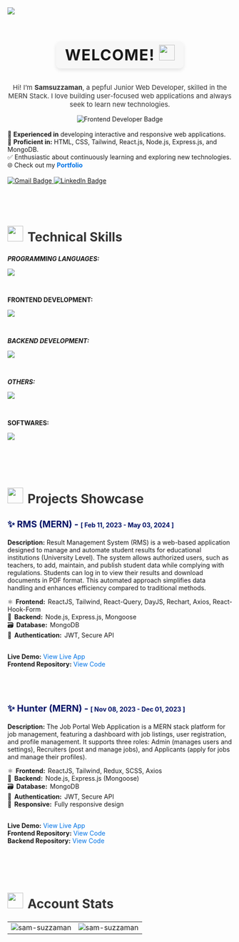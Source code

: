 <img src="https://media.licdn.com/dms/image/D4D16AQFW2ud9oeQFsw/profile-displaybackgroundimage-shrink_350_1400/0/1714556420576?e=1721260800&v=beta&t=iFHz2bU1EsNG_HV6H7lt1ecE-nkHi8NTUu5bMhSN-mE" />

<!-- ======================01.Hero start =====================-->
<div align="center" style="padding-top: 20px;">
  <h2 style="font-size: 34px; font-weight: bold; letter-spacing: 1.5px;">
    <span style="background-color: #f7f7f7; padding: 10px 20px; border-radius: 10px; box-shadow: 0px 4px 8px rgba(0,0,0,0.1);">
      WELCOME! <img src="https://img.icons8.com/doodle/48/000000/handshake.png" width="35">
    </span>
  </h2>
</div>
<div align="center"> <p style="font-size: 15px; color: #333; max-width: 600px; padding-top: 15px;">
    Hi! I’m <strong>Samsuzzaman</strong>, a pepful Junior Web Developer, skilled in the MERN Stack. I love building user-focused web applications and always seek to learn new technologies.
  </p></div>
  
<div align="center">
  <img align="center" src="https://img.shields.io/badge/Frontend_Web_Developer-%231e90ff.svg?style=for-the-badge&logo=developer" alt="Frontend Developer Badge" /> 
</div>
<br>

<div align="left">
  <span style="padding: 10px 0;">
  🧰 <strong>Experienced in</strong> developing interactive and responsive web applications.
  </span> 
  <br>
  <span>
  🚀 <strong>Proficient in:</strong> HTML, CSS, Tailwind, React.js, Node.js, Express.js, and MongoDB.
  </span>
  <br>
  <span>
  ✅ Enthusiastic about continuously learning and exploring new technologies.
  </span>
  <br>
  <span>
  🌐 Check out my <a href="https://sam-suzzaman.github.io/me/" target="_blank" style="color: #0073e6; text-decoration: none;"><strong>Portfolio</strong></a>
  </span>
</div>
<br>
<div align="left">
  <!-- Gmail Badge -->
  <a href="mailto:00samsuzzaman@gmail.com" target="_blank">
    <img src="https://img.shields.io/badge/Email%20Me-D14836?style=for-the-badge&logo=gmail&logoColor=white" alt="Gmail Badge" />
  </a>

  <!-- LinkedIn Badge -->
  <a href="www.linkedin.com/in/md-samsuzzaman-72a937203" target="_blank">
    <img src="https://img.shields.io/badge/Connect_on_LinkedIn-%230077B5.svg?style=for-the-badge&logo=linkedin&logoColor=white" alt="LinkedIn Badge" />
  </a>
</div>
<!-- ======================01. Hero end =====================-->
<br>
<br>

<!-- ======================02.My Skills start =====================-->
<div align="left" style="padding-top: 20px;">
<h2 align="left" style="font-size: 28px; font-weight:bold; color: #333; max-width: 600px;"><img src = "https://c.tenor.com/KvRIHOyJN-sAAAAj/gears-spinning.gif" width = 35 style="margin-right: 10px;">Technical Skills</h2>
</div>

**_PROGRAMMING LANGUAGES:_**

 <p align="left">
  <a href="https://skillicons.dev">
    <img src="https://skillicons.dev/icons?i=js,py" />
  </a>
 </p>
 <br>

**FRONTEND DEVELOPMENT:**

 <p align="left">
   <a href="https://skillicons.dev">
     <img src="https://skillicons.dev/icons?i=html,css,bootstrap,tailwindcss,react,redux" />
   </a>
 </p>
 <br>

**_BACKEND DEVELOPMENT:_**

 <p align="left">
   <a href="https://skillicons.dev">
     <img src="https://skillicons.dev/icons?i=nodejs,express,mongodb" />
   </a>
 </p>
 <br>

**_OTHERS:_**

 <p align="left">
   <a href="https://skillicons.dev">
     <img src="https://skillicons.dev/icons?i=firebase,postman,git,github" />
   </a>
 </p>
 <br>

**SOFTWARES:**

 <p align="left">
   <a href="https://skillicons.dev">
     <img src="https://skillicons.dev/icons?i=photoshop,figma,matlab" />
   </a>
 </p>
 
<br>
<br/>


<!-- ======================03.My Best Projects start =====================-->
<div align="left" style="padding-top: 20px;">
<h2 align="left" style="font-size: 28px; font-weight:bold; color: #333; max-width: 600px;"><img src = "https://c.tenor.com/KvRIHOyJN-sAAAAj/gears-spinning.gif" width = 35 style="margin-right: 10px;">Projects Showcase</h2>
</div>

<!-- ======================03.1.Projects One =====================-->
<div align="left">
  <h3 style="font-size: 20px; font-weight:bold; color: #001166;">
    <strong>✨ RMS (MERN) - <span style="font-size:14px;">[ Feb 11, 2023 - May 03, 2024 ]</span></strong>
  </h3>
    <p>
    <strong>Description:</strong> Result Management System (RMS) is a web-based application designed to manage and automate student results for educational institutions (University Level). The system allows authorized users, such as teachers, to add, maintain, and publish student data while complying with regulations. Students can log in to view their results and download documents in PDF format. This automated approach simplifies data handling and enhances efficiency compared to traditional methods.
  </p>
  <div style="list-style-type: none; padding-left:0;">
    <span style="padding-bottom:0px;">⚛️ <strong style="padding:0 2px">Frontend:</strong> ReactJS, Tailwind, React-Query, DayJS, Rechart, Axios, React-Hook-Form </span> <br>
    <span style="padding-bottom:0px;">🌲 <strong style="padding:0 2px">Backend:</strong> Node.js, Express.js, Mongoose</span> <br>
    <span style="padding-bottom:20px;">🗃️ <strong style="padding:0 2px">Database:</strong> MongoDB</span> <br>
    <span style="padding-bottom:20px;">🔐 <strong style="padding:0 2px">Authentication:</strong> JWT, Secure API</span> <br>
  </div>
  <br>
  <p>
    <strong>Live Demo:</strong> <a href="https://resultsystem.netlify.app/" target="_blank" style="color: #0073e6; text-decoration: none;">View Live App</a><br>
    <strong>Frontend Repository:</strong> <a href="https://github.com/sam-suzzaman/RMS_Client" target="_blank" style="color: #0073e6; text-decoration: none;">View Code</a>
  </p>
</div>
<br>
<!-- ======================03.2.Projects Two =====================-->
<div align="left" style="padding-top:20px">
  <h3 style="font-size: 20px; font-weight:bold; color: #001166;">
    <strong>✨ Hunter (MERN) - <span style="font-size:14px;">[ Nov 08, 2023 - Dec 01, 2023 ]</span></strong>
  </h3>
    <p>
    <strong>Description:</strong> The Job Portal Web Application is a MERN stack platform for job management, featuring a dashboard with job listings, user registration, and profile management. It supports three roles: Admin (manages users and settings), Recruiters (post and manage jobs), and Applicants (apply for jobs and manage their profiles).
  </p>
  <div style="list-style-type: none; padding-left:0;">
    <span style="padding-bottom:5px;">⚛️ <strong style="padding:0 2px">Frontend:</strong> ReactJS, Tailwind, Redux, SCSS, Axios</span> <br>
    <span style="padding-bottom:5px;">🌲 <strong style="padding:0 2px">Backend:</strong> Node.js, Express.js (Mongoose)</span> <br>
    <span style="padding-bottom:5px;">🗃️ <strong style="padding:0 2px">Database:</strong> MongoDB</span> <br>
    <span style="padding-bottom:5px;">🔐 <strong style="padding:0 2px">Authentication:</strong> JWT, Secure API</span> <br>
    <span style="padding-bottom:5px;">📱 <strong style="padding:0 2px">Responsive:</strong> Fully responsive design</span> 
  </div>
  <br>
  <p>
    <strong>Live Demo:</strong> <a href="https://hunter-iota.vercel.app/" target="_blank" style="color: #0073e6; text-decoration: none;">View Live App</a><br>
    <strong>Frontend Repository:</strong> <a href="https://github.com/sam-suzzaman/Hunter-Frontend" target="_blank" style="color: #0073e6; text-decoration: none;">View Code</a><br>
    <strong>Backend Repository:</strong> <a href="https://github.com/sam-suzzaman/Hunter-Backend" target="_blank" style="color: #0073e6; text-decoration: none;">View Code</a>
  </p>
</div>

<br>
<br>

<!-- ======================04. Github Account Statistics start =====================-->
<div align="left" style="padding-top: 20px;">
<h2 align="left" style="font-size: 28px; font-weight:bold; color: #333; max-width: 600px;"><img src = "https://c.tenor.com/LSHKMiRdLggAAAAj/statistics-trending-up.gif" width = 35 style="margin-right: 10px;">Account Stats</h2>
</div>

<table align="center">
<tr border="none">
<td width="50%" align="center">
  <img align="center" src="https://github-readme-stats.vercel.app/api?username=sam-suzzaman&theme=radical&show_icons=true" alt="sam-suzzaman"/>
</td>

<td width="50%" align="center">
   <img align="center" src="https://github-readme-streak-stats.herokuapp.com?user=sam-suzzaman&theme=radical&hide_border=true&date_format=M%20j%5B%2C%20Y%5D" alt="sam-suzzaman" />
</td>
</tr>
</table>
<br>
<br>
<br>
